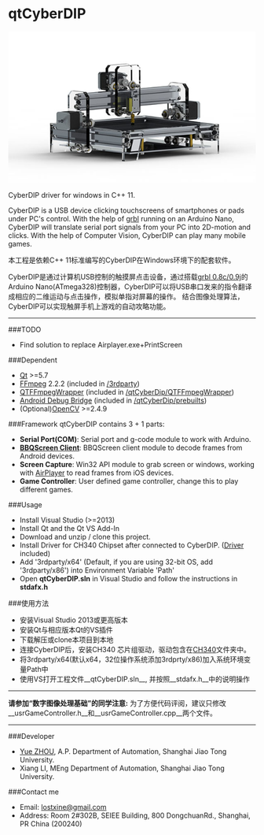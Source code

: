 # qtCyberDIP
![CyberDIP](/pic/CyberDIP.JPG)

CyberDIP driver for windows in C++ 11.

CyberDIP is a USB device clicking touchscreens of smartphones or pads under PC's control. 
With the help of [grbl](https://github.com/grbl/grbl) running on an Arduino Nano, CyberDIP will translate serial port signals from your PC into 2D-motion and clicks.
With the help of Computer Vision, CyberDIP can play many mobile games.

本工程是依赖C++ 11标准编写的CyberDIP在Windows环境下的配套软件。

CyberDIP是通过计算机USB控制的触摸屏点击设备，通过搭载[grbl 0.8c/0.9j](https://github.com/grbl/grbl)的Arduino Nano(ATmega328)控制器，CyberDIP可以将USB串口发来的指令翻译成相应的二维运动与点击操作，模拟单指对屏幕的操作。
结合图像处理算法，CyberDIP可以实现触屏手机上游戏的自动攻略功能。

***
###TODO
* Find solution to replace Airplayer.exe+PrintScreen

###Dependent
* [Qt](https://www.qt.io/) >=5.7
* [FFmpeg](https://ffmpeg.org/) 2.2.2 (included in [/3rdparty](/3rdparty))
* [QTFFmpegWrapper](https://inqlude.org/libraries/qtffmpegwrapper.html) (included in [/qtCyberDip/QTFFmpegWrapper](/qtCyberDip/QTFFmpegWrapper))
* [Android Debug Bridge](http://developer.android.com/tools/help/adb.html) (included in [/qtCyberDip/prebuilts](/qtCyberDip/prebuilts))
* (Optional)[OpenCV](http://www.opencv.org/) >=2.4.9

###Framework
qtCyberDIP contains 3 + 1 parts:
* __Serial Port(COM)__: Serial port and g-code module to work with Arduino.
* __[BBQScreen Client](https://github.com/xplodwild/bbqscreen_client)__: BBQScreen client module to decode frames from Android devices.
* __Screen Capture__: Win32 API module to grab screen or windows, working with [AirPlayer](http://pro.itools.cn/airplayer) to read frames from iOS devices.
* __Game Controller__: User defined game controller, change this to play different games.

###Usage
* Install Visual Studio (>=2013)
* Install Qt and the Qt VS Add-In
* Download and unzip / clone this project.
* Install Driver for CH340 Chipset after connected to CyberDIP. ([Driver](/CH340) included)
* Add '3rdparty/x64' (Default, if you are using 32-bit OS, add '3rdparty/x86') into Environment Variable 'Path'
* Open __qtCyberDIP.sln__ in Visual Studio and follow the instructions in __stdafx.h__

###使用方法
* 安装Visual Studio 2013或更高版本
* 安装Qt与相应版本Qt的VS插件
* 下载解压或clone本项目到本地
* 连接CyberDIP后，安装CH340 芯片组驱动，驱动包含在[CH340](/CH340)文件夹中。
* 将3rdparty/x64(默认x64，32位操作系统添加3rdprty/x86)加入系统环境变量Path中
* 使用VS打开工程文件__qtCyberDIP.sln__, 并按照__stdafx.h__中的说明操作

***
__请参加“数字图像处理基础”的同学注意:__
为了方便代码评阅，建议只修改__usrGameController.h__和__usrGameController.cpp__两个文件。

***
###Developer
* [Yue ZHOU](http://cvpr.sjtu.edu.cn/aboutme.aspx), A.P. Department of Automation, Shanghai Jiao Tong University.
* Xiang LI, MEng Department of Automation, Shanghai Jiao Tong University. 

###Contact me
* Email: lostxine@gmail.com
* Address: Room 2#302B, SEIEE Building, 800 DongchuanRd., Shanghai, PR China (200240) 
